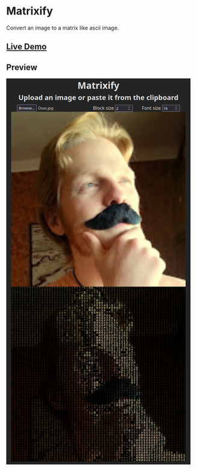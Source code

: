 # Matrixify

Convert an image to a matrix like ascii image.

## [Live Demo](https://matrixify.netlify.app/)

## Preview

![Screenshot](screenshot.png)
